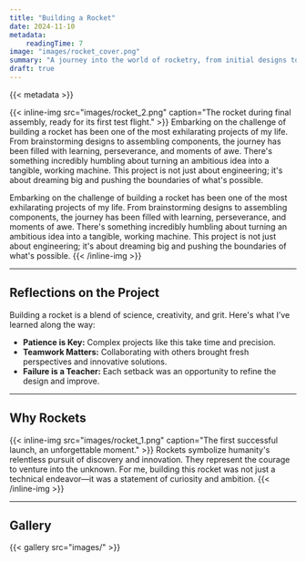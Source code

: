 ```yaml
---
title: "Building a Rocket"
date: 2024-11-10
metadata:
    readingTime: 7
image: "images/rocket_cover.png"
summary: "A journey into the world of rocketry, from initial designs to the thrill of launch."
draft: true
---
```


{{< metadata >}}

{{< inline-img src="images/rocket_2.png" caption="The rocket during final assembly, ready for its first test flight." >}}
Embarking on the challenge of building a rocket has been one of the most exhilarating projects of my life. From brainstorming designs to assembling components, the journey has been filled with learning, perseverance, and moments of awe. There's something incredibly humbling about turning an ambitious idea into a tangible, working machine. This project is not just about engineering; it's about dreaming big and pushing the boundaries of what's possible.

Embarking on the challenge of building a rocket has been one of the most exhilarating projects of my life. From brainstorming designs to assembling components, the journey has been filled with learning, perseverance, and moments of awe. There's something incredibly humbling about turning an ambitious idea into a tangible, working machine. This project is not just about engineering; it's about dreaming big and pushing the boundaries of what's possible.
{{< /inline-img >}}

---

## Reflections on the Project

Building a rocket is a blend of science, creativity, and grit. Here's what I’ve learned along the way:

- **Patience is Key:** Complex projects like this take time and precision.
- **Teamwork Matters:** Collaborating with others brought fresh perspectives and innovative solutions.
- **Failure is a Teacher:** Each setback was an opportunity to refine the design and improve.

---

## Why Rockets

{{< inline-img src="images/rocket_1.png" caption="The first successful launch, an unforgettable moment." >}}
Rockets symbolize humanity's relentless pursuit of discovery and innovation. They represent the courage to venture into the unknown. For me, building this rocket was not just a technical endeavor—it was a statement of curiosity and ambition.
{{< /inline-img >}}

---

## Gallery

{{< gallery src="images/" >}}
